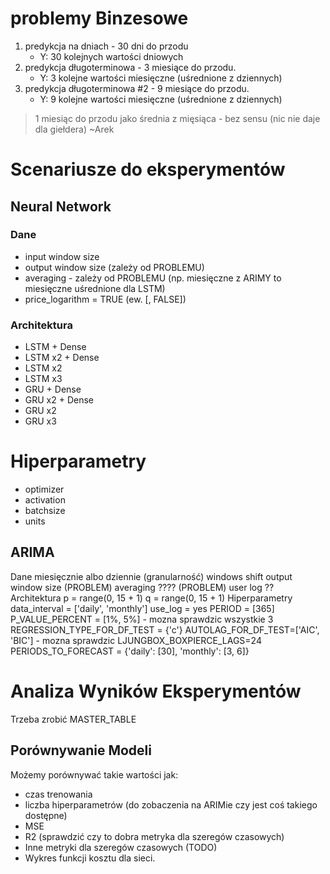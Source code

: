 # problemy Binzesowe

1) predykcja na dniach - 30 dni do przodu
   - Y: 30 kolejnych wartości dniowych
2) predykcja długoterminowa - 3 miesiące do przodu.
   - Y: 3 kolejne wartości miesięczne (uśrednione z dziennych)
3) predykcja długoterminowa #2 - 9 miesiące do przodu.
   - Y: 9 kolejne wartości miesięczne (uśrednione z dziennych)

> 1 miesiąc do przodu jako średnia z mięsiąca - bez sensu (nic nie daje dla giełdera) ~Arek

# Scenariusze do eksperymentów

## Neural Network

### Dane
- input window size
- output window size (zależy od PROBLEMU)
- averaging - zależy od PROBLEMU (np. miesięczne z ARIMY to miesięczne uśrednione dla LSTM)
- price_logarithm = TRUE (ew. [, FALSE])

### Architektura
- LSTM + Dense
- LSTM x2 + Dense
- LSTM x2
- LSTM x3
- GRU + Dense
- GRU x2 + Dense
- GRU x2
- GRU x3

# Hiperparametry
- optimizer
- activation 
- batchsize
- units

## ARIMA

Dane
	miesięcznie albo dziennie (granularność) windows shift
	output window size (PROBLEM)
	averaging ???? (PROBLEM)
	user log ??
Architektura
	p = range(0, 15 + 1)
	q = range(0, 15 + 1)
Hiperparametry
	data_interval = ['daily', 'monthly']
	use_log = yes
	PERIOD = [365]
	P_VALUE_PERCENT = [1%, 5%] - mozna sprawdzic wszystkie 3
	REGRESSION_TYPE_FOR_DF_TEST = {'c'}
	AUTOLAG_FOR_DF_TEST=['AIC', 'BIC'] - mozna sprawdzic
	LJUNGBOX_BOXPIERCE_LAGS=24
	PERIODS_TO_FORECAST = {'daily': [30], 
				'monthly': [3, 6]}


# Analiza Wyników Eksperymentów

Trzeba zrobić MASTER_TABLE 

## Porównywanie Modeli
Możemy porównywać takie wartości jak:
- czas trenowania
- liczba hiperparametrów (do zobaczenia na ARIMie czy jest coś takiego dostępne)
- MSE
- R2 (sprawdzić czy to dobra metryka dla szeregów czasowych)
- Inne metryki dla szeregów czasowych (TODO)
- Wykres funkcji kosztu dla sieci.